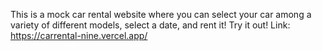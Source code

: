 This is a mock car rental website where you can select your car among a variety of different models, select a date, and rent it! Try it out!
Link: https://carrental-nine.vercel.app/
